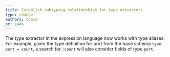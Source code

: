 ```yaml
---
title: Establish subtyping relationships for type extractors
type: change
authors: tobim
pr: 1446
---
```


The type extractor in the expression language now works with type aliases. For
example, given the type definition for port from the base schema `type port =
count`, a search for `:count` will also consider fields of type `port`.
